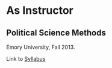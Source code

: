 <!-- 
.. title: Teaching
.. slug: teaching
.. date: 2013/03/10 17:44
.. tags: 
.. link: 
.. description: 
-->

# As Instructor

## Political Science Methods

Emory University, Fall 2013.

Link to [Syllabus](https://s3.amazonaws.com/docs.jrnold.me/POLS208_2013F/POLS208_2013F_Syllabus.pdf)

<!--
# As Teaching Assistant

## Introductory Statistical Methods 

University of Rochester, Spring 2012, undergraduate

[Course Materials](./teaching/psc205.html)

**Responsibilities:** Designing and teaching a weekly lab session. Writing and grading weekly
homework assignments. Teaching students **R**. Grading exams.

**Topics:** Data analysis, probability, estimation and inference,
hypothesis tests, research design, crosstabs and association,
correlation, bivariate and multivariate regression
	
**Instructor:** [Curt Signorino](http://www.rochester.edu/college/psc/signorino/)
 
## Civil War and the International System

University of Rochester, Fall 2011, undergraduate

**Responsibilities:** grading midterms and exams, teaching test review sessions.

**Topics:** patterns in civil war, causes of civil war, counterinsurgency, peacekeeping
    
**Instructor:**
  [Bethany Lacina](http://www.rochester.edu/College/faculty/blacina/index.html)
  
## Game Theory 

University of Rochester, Spring 2011, undergraduate

**Responsibilities:** teaching recitations, grading assignments and midterms

**Topics:** Strategic and extensive form games, games of imperfect
    information, repeated games, games of incomplete information.

**Instructor:** [Tasos Kalendrakis](http://www.rochester.edu/college/faculty/kalandrakis/)

## Introduction to International Relations

University of Rochester, Fall 2010, undergraduate

**Responsibilities:** teaching weekly recitation, writing and grading tests.

**Topics:** War and Bargaining, domestic politics and war,
    international institutions, trade, development and law, 
    transnational networks, failed states, terrorism.
	
**Instructor:** [Hein Goemans](http://www.rochester.edu/college/faculty/hgoemans/)

-->

<!--  LocalWords:  psc crosstabs bivariate Signorino Lacina Tasos
 -->
<!--  LocalWords:  Kalendrakis Hein Goemans
 -->

